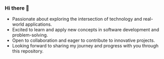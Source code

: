 ### Hi there 👋

- Passionate about exploring the intersection of technology and real-world applications.
- Excited to learn and apply new concepts in software development and problem-solving.
- Open to collaboration and eager to contribute to innovative projects.
- Looking forward to sharing my journey and progress with you through this repository.

<!--
**Sijia-Hu-1158997/Sijia-Hu-1158997** is a ✨ _special_ ✨ repository because its `README.md` (this file) appears on your GitHub profile.

Here are some ideas to get you started:

- 🔭 I’m currently working on ...
- 🌱 I’m currently learning ...
- 👯 I’m looking to collaborate on ...
- 🤔 I’m looking for help with ...
- 💬 Ask me about ...
- 📫 How to reach me: ...
- 😄 Pronouns: ...
- ⚡ Fun fact: ...
-->
